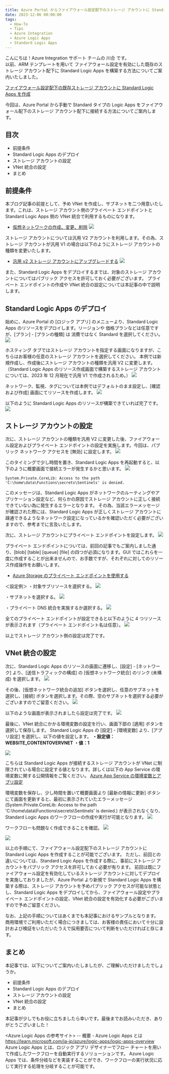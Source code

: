 ```yaml
---
title: Azure Portal からファイアウォール設定配下のストレージ アカウントに Standard Logic Apps を作成する方法
date: 2023-12-06 00:00:00
tags:
  - How-To
  - Tips
  - Azure Integration
  - Azure Logic Apps 
  - Standard Logic Apps
---
```


こんにちは！Azure Integration サポート チームの 川合 です。  
以前、ARM テンプレートを用いて ファイアウォール設定を有効にした既存のストレージ アカウント配下に Standard Logic Apps を構築する方法についてご案内いたしました。

[ファイアウォール設定配下の既存ストレージ アカウントに Standard Logic Apps を作成](https://jpazinteg.github.io/blog/LogicApps/SecBlobStandardLA/)

今回は、Azure Portal から手動で Standard タイプの Logic Apps をファイアウォール配下のストレージ アカウント配下に接続する方法についてご案内します。

<!-- more -->

## 目次
- 前提条件
- Standard Logic Apps のデプロイ
- ストレージ アカウントの設定
- VNet 統合の設定
- まとめ

## 前提条件
本ブログ記事の前提として、予め VNet を作成し、サブネットを二つ用意いたします。これは、ストレージ アカウント側のプライベート エンドポイントと Standard Logic Apps 側の VNet 統合で利用するものになります。
- [仮想ネットワークの作成、変更、削除](https://learn.microsoft.com/ja-jp/azure/virtual-network/manage-virtual-network)
![](./SecBlobStandardLAPortal/image001.png) 

ストレージ アカウントについては汎用 V2 アカウントを利用します。その為、ストレージ アカウントが汎用 V1 の場合は以下のようにストレージ アカウントの種類を変更いたします。
- [汎用 v2 ストレージ アカウントにアップグレードする](https://learn.microsoft.com/ja-jp/azure/storage/common/storage-account-upgrade?tabs=azure-portal)
![](./SecBlobStandardLAPortal/image002.png) 

また、Standard Logic Apps をデプロイするまでは、対象のストレージ アカウントについてはパブリック アクセスを許可しておく必要がございます。
プライベート エンドポイントの作成や VNet 統合の設定については本記事の中で説明します。

## Standard Logic Apps のデプロイ
始めに、Azure Portal の [ロジック アプリ] のメニューより、Standard Logic Apps のリソースをデプロイします。リージョンや 価格プランなどは任意ですが、[プラン] - [プランの種類] は 消費ではなく Standard を選択してください。
![](./SecBlobStandardLAPortal/image003.png) 

ホスティング タブではストレージ アカウントを指定する画面になりますが、こちらはお客様の任意のストレージ アカウントを選択してください。
本例では新規作成し、作成後にストレージ アカウントの種類を汎用 V2 に変更します。（Standard Logic Apps のリソース作成画面で構築するストレージ アカウントについては、2023 年 12 月現在で汎用 V1 で作成されるため。）
![](./SecBlobStandardLAPortal/image004.png) 

ネットワーク、監視、タグについては本例ではデフォルトのまま設定し、[確認および作成] 画面にてリソースを作成します。
![](./SecBlobStandardLAPortal/image005.png) 


以下のように Standard Logic Apps のリソースが構築できていれば完了です。
![](./SecBlobStandardLAPortal/image006.png) 

## ストレージ アカウントの設定
次に、ストレージ アカウントの種類を汎用 V2 に変更した後、ファイアウォール設定およびプライベート エンドポイントの設定を実施します。今回は、パブリック ネットワーク アクセスを [無効] に設定します。
![](./SecBlobStandardLAPortal/image007.png) 

このタイミングで少し時間を置き、Standard Logic Apps を再起動すると、以下のように概要画面で接続エラーが発生するかと思います。
![](./SecBlobStandardLAPortal/image008.png) 

```System.Private.CoreLib: Access to the path 'C:\home\data\Functions\secrets\Sentinels' is denied.```

このメッセージは、Standard Logic Apps がネットワークのルーティングやアプリケーション設定など、何らかの原因でストレージ アカウントに正しく接続できていない為に発生するエラーとなります。
その為、当該エラーメッセージが確認された際には、Standard Logic Apps が正しくストレージ アカウントに疎通できるようなネットワーク設定になっているかを確認いただく必要がございますので、参考までに言及いたします。

次に、ストレージ アカウントにプライベート エンドポイントを設定します。
![](./SecBlobStandardLAPortal/image009.png) 

プライベート エンドポイントについては、前回の記事でもご案内しました通り、[blob] [table] [queue] [file] の四つが必須になります。GUI ではこれらを一度に作成することが出来ませんので、お手数ですが、それぞれに対してのリソース作成操作をお願いします。
- [Azure Storage のプライベート エンドポイントを使用する](https://learn.microsoft.com/ja-jp/azure/storage/common/storage-private-endpoints)

＜設定例＞
・対象サブリソースを選択する。
![](./SecBlobStandardLAPortal/image010.png)

・サブネットを選択する。
![](./SecBlobStandardLAPortal/image011.png)

・プライベート DNS 統合を実施するか選択する。
![](./SecBlobStandardLAPortal/image012.png)

全てのプライベート エンドポイントが設定できると以下のように 4 つリソースが表示されます（プライベート エンドポイント名は任意）。
![](./SecBlobStandardLAPortal/image013.png)

以上でストレージ アカウント側の設定は完了です。

##  VNet 統合の設定
次に、Standard Logic Apps のリソースの画面に遷移し、[設定] - [ネットワーク] より、[送信トラフィックの構成] の [仮想ネットワーク統合] のリンク (未構成) を選択します。
![](./SecBlobStandardLAPortal/image014.png)

その後、[仮想ネットワーク統合の追加] ボタンを選択し、任意のサブネットを選択し、[接続] ボタンを選択します。その際、空のサブネットを選択する必要がございますのでご留意ください。
![](./SecBlobStandardLAPortal/image015.png)

以下のような画面が表示されましたら設定は完了です。
![](./SecBlobStandardLAPortal/image016.png)

最後に、VNet 統合にかかる環境変数の設定を行い、画面下部の [適用] ボタンを選択して保存します。
Standard Logic Apps の [設定] - [環境変数] より、[アプリ設定] を選択し、以下の値を設定します。
**・設定値：WEBSITE_CONTENTOVERVNET**
**・値：1**

![](./SecBlobStandardLAPortal/image017.png)

こちらは Standard Logic Apps が接続するストレージ アカウントが VNet に制限されている場合に設定する値となります。詳しくは以下の App Service の環境変数に関する公開情報をご覧ください。
[Azure App Service の環境変数とアプリ設定](https://learn.microsoft.com/ja-jp/azure/app-service/reference-app-settings?tabs=kudu%2Cdotnet#networking)

環境変数を保存し、少し時間を置いて概要画面より [最新の情報に更新] ボタンにて画面を更新すると、最初に表示されていたエラーメッセージ (System.Private.CoreLib: Access to the path 'C:\home\data\Functions\secrets\Sentinels' is denied.) が表示されなくなり、Standard Logic Apps のワークフローの作成や実行が可能となります。
![](./SecBlobStandardLAPortal/image018.png)

ワークフローも問題なく作成できることを確認。
![](./SecBlobStandardLAPortal/image019.png)

![](./SecBlobStandardLAPortal/image020.png)

以上の手順にて、ファイアウォール設定配下のストレージ アカウントに Standard Logic Apps を作成することが可能でございます。
ただし、前回との違いについては、Standard Logic Apps を作成する際に、事前にストレージ アカウントをパブリック アクセスを許可しておく必要が有ります。
前回は既にファイアウォール設定を有効化しているストレージ アカウントに対してデプロイを実施しておりましたが、Azure Portal より新規で Standard Logic Apps を構築する際は、ストレージ アカウントを予めパブリック アクセスが可能な状態とし、Standard Logic Apps をデプロイしてから、ファイアウォール設定やプライベート エンドポイントの設定、VNet 統合の設定を有効化する必要がございますので予めご留意ください。

なお、上記の手順についてはあくまでも本記事におけるサンプルとなります。
商用環境でご利用いただく場合につきましては、お客様の責任において十分に設計および検証をいただいたうえで採用要否について判断をいただければと存じます。

## まとめ
本記事では、以下についてご案内いたしましたが、ご理解いただけましたでしょうか。
- 前提条件
- Standard Logic Apps のデプロイ
- ストレージ アカウントの設定
- VNet 統合の設定
- まとめ

本記事が少しでもお役に立ちましたら幸いです。最後までお読みいただき、ありがとうございました！

<Azure Logic Apps の参考サイト>
-- 概要 - Azure Logic Apps とは
https://learn.microsoft.com/ja-jp/azure/logic-apps/logic-apps-overview
Azure Logic Apps とは、ロジック アプリ デザイナーでフロー チャートを用いて作成したワークフローを自動実行するソリューションです。
Azure Logic Apps では、条件分岐などを実装することができ、ワークフローの実行状況に応じて実行する処理を分岐することが可能です。


